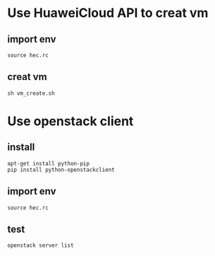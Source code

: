 
# Use HuaweiCloud API to creat vm
## import env
```
source hec.rc
```
## creat vm
``` 
sh vm_create.sh 
```

# Use openstack client 
## install
``` 
apt-get install python-pip
pip install python-openstackclient
```
## import env
``` 
source hec.rc
```

## test
``` 
openstack server list
```



